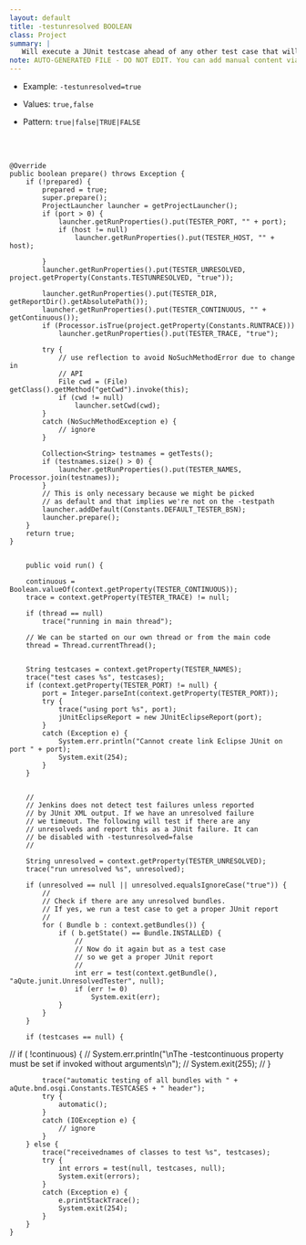 ```yaml
---
layout: default
title: -testunresolved BOOLEAN
class: Project
summary: |
   Will execute a JUnit testcase ahead of any other test case that will abort if there are any unresolved bundles.
note: AUTO-GENERATED FILE - DO NOT EDIT. You can add manual content via same filename in ext folder. 
---
```


- Example: `-testunresolved=true`

- Values: `true,false`

- Pattern: `true|false|TRUE|FALSE`

<!-- Manual content from: ext/testunresolved.md --><br /><br />

	@Override
	public boolean prepare() throws Exception {
		if (!prepared) {
			prepared = true;
			super.prepare();
			ProjectLauncher launcher = getProjectLauncher();
			if (port > 0) {
				launcher.getRunProperties().put(TESTER_PORT, "" + port);
				if (host != null)
					launcher.getRunProperties().put(TESTER_HOST, "" + host);

			}
			launcher.getRunProperties().put(TESTER_UNRESOLVED, project.getProperty(Constants.TESTUNRESOLVED, "true"));

			launcher.getRunProperties().put(TESTER_DIR, getReportDir().getAbsolutePath());
			launcher.getRunProperties().put(TESTER_CONTINUOUS, "" + getContinuous());
			if (Processor.isTrue(project.getProperty(Constants.RUNTRACE)))
				launcher.getRunProperties().put(TESTER_TRACE, "true");

			try {
				// use reflection to avoid NoSuchMethodError due to change in
				// API
				File cwd = (File) getClass().getMethod("getCwd").invoke(this);
				if (cwd != null)
					launcher.setCwd(cwd);
			}
			catch (NoSuchMethodException e) {
				// ignore
			}

			Collection<String> testnames = getTests();
			if (testnames.size() > 0) {
				launcher.getRunProperties().put(TESTER_NAMES, Processor.join(testnames));
			}
			// This is only necessary because we might be picked
			// as default and that implies we're not on the -testpath
			launcher.addDefault(Constants.DEFAULT_TESTER_BSN);
			launcher.prepare();
		}
		return true;
	}
	
	
		public void run() {
		
		continuous = Boolean.valueOf(context.getProperty(TESTER_CONTINUOUS));
		trace = context.getProperty(TESTER_TRACE) != null;
		
		if (thread == null)
			trace("running in main thread");
		
		// We can be started on our own thread or from the main code
		thread = Thread.currentThread();
		

		String testcases = context.getProperty(TESTER_NAMES);
		trace("test cases %s", testcases);
		if (context.getProperty(TESTER_PORT) != null) {
			port = Integer.parseInt(context.getProperty(TESTER_PORT));
			try {
				trace("using port %s", port);
				jUnitEclipseReport = new JUnitEclipseReport(port);
			}
			catch (Exception e) {
				System.err.println("Cannot create link Eclipse JUnit on port " + port);
				System.exit(254);
			}
		}


		//
		// Jenkins does not detect test failures unless reported
		// by JUnit XML output. If we have an unresolved failure
		// we timeout. The following will test if there are any
		// unresolveds and report this as a JUnit failure. It can 
		// be disabled with -testunresolved=false
		//
		
		String unresolved = context.getProperty(TESTER_UNRESOLVED);
		trace("run unresolved %s", unresolved);
		
		if (unresolved == null || unresolved.equalsIgnoreCase("true")) {
			//
			// Check if there are any unresolved bundles.
			// If yes, we run a test case to get a proper JUnit report
			//
			for ( Bundle b : context.getBundles()) {
				if ( b.getState() == Bundle.INSTALLED) {
					//
					// Now do it again but as a test case
					// so we get a proper JUnit report
					//
					int err = test(context.getBundle(), "aQute.junit.UnresolvedTester", null);
					if (err != 0)
						System.exit(err);
				}
			}
		}

		if (testcases == null) {
//			if ( !continuous) {
//				System.err.println("\nThe -testcontinuous property must be set if invoked without arguments\n");
//				System.exit(255);
//			}
				
			trace("automatic testing of all bundles with " + aQute.bnd.osgi.Constants.TESTCASES + " header");
			try {
				automatic();
			}
			catch (IOException e) {
				// ignore
			}
		} else {
			trace("receivednames of classes to test %s", testcases);
			try {
				int errors = test(null, testcases, null);
				System.exit(errors);
			}
			catch (Exception e) {
				e.printStackTrace();
				System.exit(254);
			}
		}
	}
